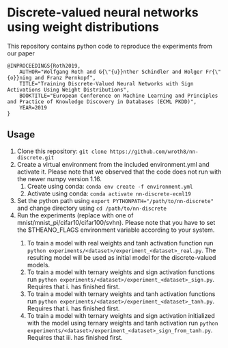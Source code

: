# Discrete-valued neural networks using weight distributions

This repository contains python code to reproduce the experiments from our paper

```
@INPROCEEDINGS{Roth2019,
    AUTHOR="Wolfgang Roth and G{\"{u}}nther Schindler and Holger Fr{\"{o}}ning and Franz Pernkopf",
    TITLE="Training Discrete-Valued Neural Networks with Sign Activations Using Weight Distributions",
    BOOKTITLE="European Conference on Machine Learning and Principles and Practice of Knowledge Discovery in Databases (ECML PKDD)",
    YEAR=2019
}
```

## Usage

1. Clone this repository: `git clone https://github.com/wroth8/nn-discrete.git`
2. Create a virtual environment from the included environment.yml and activate it. Please note that we observed that the code does not run with the newer numpy version 1.16.
    1. Create using conda: `conda env create -f environment.yml`
    2. Activate using conda: `conda activate nn-discrete-ecml19`
3. Set the python path using `export PYTHONPATH="/path/to/nn-discrete"` and change directory using `cd /path/to/nn-discrete`
4. Run the experiments (replace <dataset> with one of mnist/mnist_pi/cifar10/cifar100/svhn). Please note that you have to set the $THEANO_FLAGS environment variable according to your system.
    1. To train a model with real weights and tanh activation function run `python experiments/<dataset>/experiment_<dataset>_real.py`. The resulting model will be used as initial model for the discrete-valued models.
    2. To train a model with ternary weights and sign activation functions run `python experiments/<dataset>/experiment_<dataset>_sign.py`. Requires that i. has finished first.
    3. To train a model with ternary weights and tanh activation functions run `python experiments/<dataset>/experiment_<dataset>_tanh.py`. Requires that i. has finished first.
    4. To train a model with ternary weights and sign activation initialized with the model using ternary weights and tanh activation run `python experiments/<dataset>/experiment_<dataset>_sign_from_tanh.py`. Requires that iii. has finished first.
